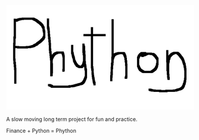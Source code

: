 <p align="center">
  <img src="https://github.com/nickeisenberg/Phython/blob/master/logo.png" />
</p>

A slow moving long term project for fun and practice.

Finance + Python = Phython

